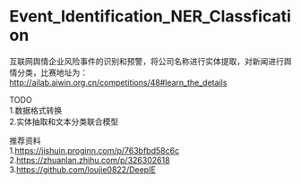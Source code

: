 # Event_Identification_NER_Classfication
互联网舆情企业风险事件的识别和预警，将公司名称进行实体提取，对新闻进行舆情分类，比赛地址为：http://ailab.aiwin.org.cn/competitions/48#learn_the_details

TODO  
1.数据格式转换  
2.实体抽取和文本分类联合模型

推荐资料  
1.https://jishuin.proginn.com/p/763bfbd58c6c  
2.https://zhuanlan.zhihu.com/p/326302618  
3.https://github.com/loujie0822/DeepIE  
